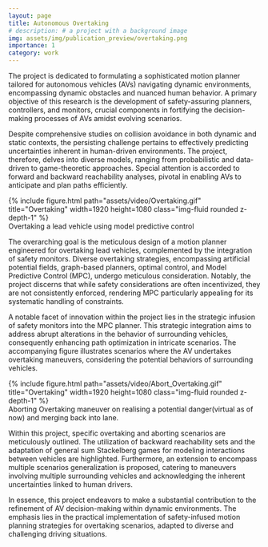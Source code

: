 ```yaml
---
layout: page
title: Autonomous Overtaking
# description: # a project with a background image
img: assets/img/publication_preview/overtaking.png
importance: 1
category: work
---
```

The project is dedicated to formulating a sophisticated motion planner tailored for autonomous vehicles (AVs) navigating dynamic environments, encompassing dynamic obstacles and nuanced human behavior. A primary objective of this research is the development of safety-assuring planners, controllers, and monitors, crucial components in fortifying the decision-making processes of AVs amidst evolving scenarios.

Despite comprehensive studies on collision avoidance in both dynamic and static contexts, the persisting challenge pertains to effectively predicting uncertainties inherent in human-driven environments. The project, therefore, delves into diverse models, ranging from probabilistic and data-driven to game-theoretic approaches. Special attention is accorded to forward and backward reachability analyses, pivotal in enabling AVs to anticipate and plan paths efficiently.

<div class="row">
    <div class="col-sm mt-3 mt-md-0">
        {% include figure.html path="assets/video/Overtaking.gif" title="Overtaking" width=1920 height=1080 class="img-fluid rounded z-depth-1" %}
    </div>
</div>
<div class="caption">
    Overtaking a lead vehicle using model predictive control
</div>

The overarching goal is the meticulous design of a motion planner engineered for overtaking lead vehicles, complemented by the integration of safety monitors. Diverse overtaking strategies, encompassing artificial potential fields, graph-based planners, optimal control, and Model Predictive Control (MPC), undergo meticulous consideration. Notably, the project discerns that while safety considerations are often incentivized, they are not consistently enforced, rendering MPC particularly appealing for its systematic handling of constraints.

A notable facet of innovation within the project lies in the strategic infusion of safety monitors into the MPC planner. This strategic integration aims to address abrupt alterations in the behavior of surrounding vehicles, consequently enhancing path optimization in intricate scenarios. The accompanying figure illustrates scenarios where the AV undertakes overtaking maneuvers, considering the potential behaviors of surrounding vehicles.

<div class="row">
    <div class="col-sm mt-3 mt-md-0">
        {% include figure.html path="assets/video/Abort_Overtaking.gif" title="Overtaking" width=1920 height=1080 class="img-fluid rounded z-depth-1" %}
    </div>
</div>
<div class="caption">
    Aborting Overtaking maneuver on realising a potential danger(virtual as of now) and merging back into lane.
</div>

Within this project, specific overtaking and aborting scenarios are meticulously outlined. The utilization of backward reachability sets and the adaptation of general sum Stackelberg games for modeling interactions between vehicles are highlighted. Furthermore, an extension to encompass multiple scenarios generalization is proposed, catering to maneuvers involving multiple surrounding vehicles and acknowledging the inherent uncertainties linked to human drivers.

In essence, this project endeavors to make a substantial contribution to the refinement of AV decision-making within dynamic environments. The emphasis lies in the practical implementation of safety-infused motion planning strategies for overtaking scenarios, adapted to diverse and challenging driving situations.